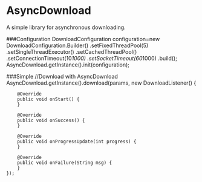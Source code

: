 AsyncDownload
=============

A simple library for asynchronous downloading.

###Configuration
    DownloadConfiguration configuration=new DownloadConfiguration.Builder()
            .setFixedThreadPool(5)
            .setSingleThreadExecutor()
            .setCachedThreadPool()
            .setConnectionTimeout(10*1000)
            .setSocketTimeout(60*1000)
            .build();
    AsyncDownload.getInstance().init(configuration);

###Simple
    //Download with AsyncDownload
    AsyncDownload.getInstance().download(params, new DownloadListener() {

        @Override
        public void onStart() {
        }

        @Override
        public void onSuccess() {
        }

        @Override
        public void onProgressUpdate(int progress) {
        }

        @Override
        public void onFailure(String msg) {
        }
    });


